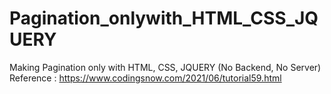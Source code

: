 # Pagination_onlywith_HTML_CSS_JQUERY
Making Pagination only with HTML, CSS, JQUERY (No Backend, No Server)
Reference : https://www.codingsnow.com/2021/06/tutorial59.html
